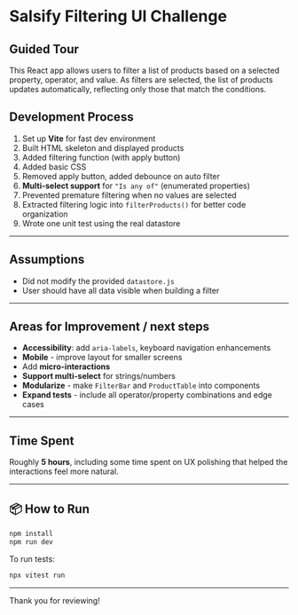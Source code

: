 # Salsify Filtering UI Challenge

## Guided Tour
This React app allows users to filter a list of products based on a selected property, operator, and value. As filters are selected, the list of products updates automatically, reflecting only those that match the conditions.

## Development Process

1. Set up **Vite** for fast dev environment
2. Built HTML skeleton and displayed products
3. Added filtering function (with apply button)
4. Added basic CSS
5. Removed apply button, added debounce on auto filter
6. **Multi-select support** for `"Is any of"` (enumerated properties)
7. Prevented premature filtering when no values are selected
8. Extracted filtering logic into `filterProducts()` for better code organization
9. Wrote one unit test using the real datastore

---

## Assumptions
- Did not modify the provided `datastore.js`
- User should have all data visible when building a filter

---

## Areas for Improvement / next steps
- **Accessibility**: add `aria-labels`, keyboard navigation enhancements
- **Mobile** - improve layout for smaller screens
- Add **micro-interactions**
- **Support multi-select** for strings/numbers
- **Modularize** - make `FilterBar` and `ProductTable` into components
- **Expand tests** - include all operator/property combinations and edge cases

---

## Time Spent
Roughly **5 hours**, including some time spent on UX polishing that helped the interactions feel more natural.

---

## 📦 How to Run
```bash
npm install
npm run dev
```

To run tests:
```bash
npx vitest run
```

---

Thank you for reviewing!